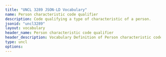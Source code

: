 ```yaml
---
title: "UNCL 3289 JSON-LD Vocabulary"
name: Person characteristic code qualifier
description: Code qualifying a type of characteristic of a person.
jsonid: "uncl3289"
layout: vocabulary
header_name: Person characteristic code qualifier
header_description: Vocabulary Definition of Person characteristic code qualifier semantics in HTML format. JSON-LD format is available at [uncl3289.jsonld](/vocabulary/uncl3289.jsonld)
type: uncl
options:
---
```

